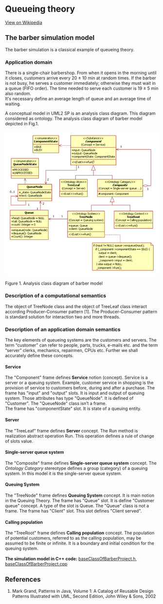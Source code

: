 # Queueing theory
[View on Wikipedia](https://en.wikipedia.org/wiki/Queueing_theory)

## The barber simulation model
The barber simulation is a classical example of queueing theory.
### Application domain
There is a single-chair barbershop. 
From when it opens in the morning until it closes, customers arrive every 20 ± 10 min at random times. 
If the barber is not busy, he serves a customer immediately; otherwise they must wait in a queue (FIFO order). 
The time needed to serve each customer is 19 ± 5 min also random.<br/> 
It's necessary define an average length of queue and an average time of waiting.

A conceptual model in UML2 SP is an analysis class diagram. This diagram considered as ontology. 
The analysis class diagram of barber model depicted in Fig.1.
<p><img src="barber_ClassDiagram.png" alt="" /></p>
Figure 1. 	Analysis class diagram of barber model<br/>

### Description of a computational semantics
The object of TreeNode class and the object of TreeLeaf class interact  according Producer-Consumer pattern [1].
The Producer-Consumer pattern is standard solution for interaction two and more threads. 

### Description of an application domain semantics
The key elements of queueing systems are the customers and servers. The term “customer” can refer to people, 
parts, trucks, e-mails etc. and the term “server” clerks, mechanics, repairmen, CPUs etc. 
Further we shall accurately define these concepts.<br/>
#### Service
The "Component" frame defines **Service** notion (concept). Service is a server or a queuing system. 
Example, customer service in shopping is the provision of service to customers before, during and after a purchase.
The frame has "input" and "output" slots. It is input and output of queuing system. Those attributes has type "QueueNode". 
It is defined of "Customer". The "QueueNode" class isn’t a frame.<br/>
The frame has "componentState" slot. It is state of a queuing entity.<br/>
#### Server
The "TreeLeaf" frame defines **Server** concept. The Run method is realization abstract operation Run. 
This operation defines a rule of change of slots value.<br/>
#### Single-server queue system
The "Composite" frame defines **Single-server queue system** concept. The *Ontology Category* stereotype defines a group (category) of a queuing system. In this model it is the single-server queue system.<br/>
#### Queuing System
The "TreeNode" frame defines **Queuing System** concept. It is main notion in the Queuing Theory. The frame has "Queue" slot. 
It is define "Customer queue" concept. A type of the slot is Queue. The "Queue" class is not a frame. 
The frame has "Client" slot. This slot defines "Client served". 
#### Calling population
The "TreeRoot" frame defines **Calling population** concept. The population of potential customers, referred to 
as the calling population, may be assumed to be finite or infinite. 
It is a boundary and initial condition for the queuing system.
<br/><br/>
**The simulation model in C++ code:**  [baseClassOfBarberProject.h](https://github.com/vgurianov/uml-sp/blob/master/examples/queue/baseClassOfBarberProject.h), [baseClassOfBarberProject.cpp](https://github.com/vgurianov/uml-sp/blob/master/examples/queue/baseClassOfBarberProject.cpp)

## References
1. Mark Grand, Patterns in Java, Volume 1: A Catalog of Reusable Design Patterns Illustrated with UML, Second Edition, John Wiley & Sons, 2002

